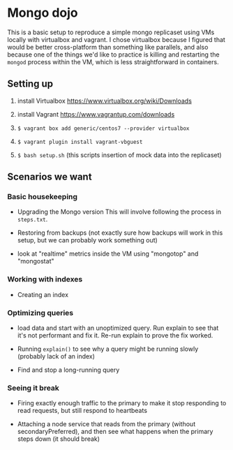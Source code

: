# Mongo dojo

This is a basic setup to reproduce a simple mongo replicaset using VMs locally with virtualbox and vagrant. I chose virtualbox because I figured that would be better cross-platform than something like parallels, and also because one of the things we'd like to practice is killing and restarting the `mongod` process within the VM, which is less straightforward in containers.

## Setting up

1) install Virtualbox
https://www.virtualbox.org/wiki/Downloads

2) install Vagrant
https://www.vagrantup.com/downloads

3) `$ vagrant box add generic/centos7 --provider virtualbox`

4) `$ vagrant plugin install vagrant-vbguest`

5) `$ bash setup.sh`
(this scripts insertion of mock data into the replicaset)

## Scenarios we want

### Basic housekeeping

- Upgrading the Mongo version
This will involve following the process in `steps.txt`.

- Restoring from backups (not exactly sure how backups will work in this setup, but we can probably work something out)

- look at "realtime" metrics inside the VM using "mongotop" and "mongostat"

### Working with indexes

- Creating an index

### Optimizing queries

- load data and start with an unoptimized query. Run explain to see that it's not performant and fix it. Re-run explain to prove the fix worked.

- Running `explain()` to see why a query might be running slowly (probably lack of an index)

- Find and stop a long-running query

### Seeing it break

- Firing exactly enough traffic to the primary to make it stop responding to read requests, but still respond to heartbeats

- Attaching a node service that reads from the primary (without secondaryPreferred), and then see what happens when the primary steps down (it should break)

